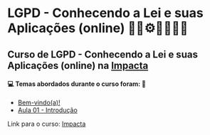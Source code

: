 # LGPD - Conhecendo a Lei e suas Aplicações (online) 🤖🎲⚙️🤯👨🏻‍💻
## Curso de LGPD - Conhecendo a Lei e suas Aplicações (online) na [Impacta](https://www.impacta.com.br/cursos/lgpd-conhecendo-a-lei-e-suas-aplicacoes-online)
#### 💻 Temas abordados durante o curso foram: 🚀

- [Bem-vindo(a)!](https://github.com/romulovieira777/LGPD_Conhecendo_a_Lei_e_suas_Aplicacoes_Online/tree/main/Bem_Vindo)
- [Aula 01 - Introdução](https://github.com/romulovieira777/LGPD_Conhecendo_a_Lei_e_suas_Aplicacoes_Online/tree/main/Aula_01_Introducao)

Link para o curso: [Impacta](https://www.impacta.com.br/cursos/lgpd-conhecendo-a-lei-e-suas-aplicacoes-online)